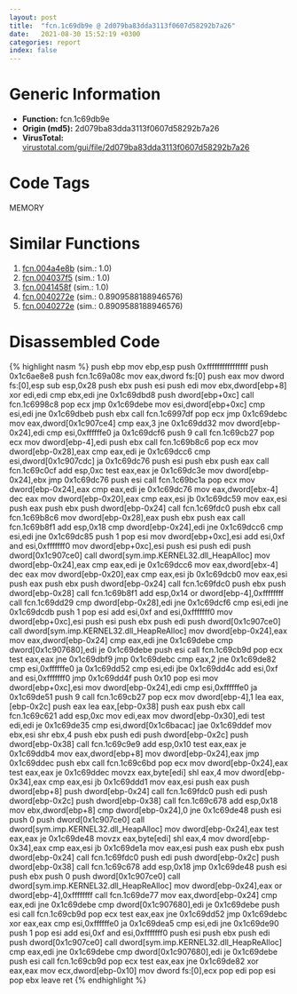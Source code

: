```yaml
---
layout: post
title:  "fcn.1c69db9e @ 2d079ba83dda3113f0607d58292b7a26"
date:   2021-08-30 15:52:19 +0300
categories: report
index: false
---
```


# Generic Information
- **Function:** fcn.1c69db9e
- **Origin (md5):** 2d079ba83dda3113f0607d58292b7a26
- **VirusTotal:** [virustotal.com/gui/file/2d079ba83dda3113f0607d58292b7a26][virustotal_ref]

# Code Tags
<span class="tag" id="MEMORY">MEMORY</span>


# Similar Functions

1. [fcn.004a4e8b][similar_1_ref] (sim.: 1.0)
2. [fcn.004037f5][similar_2_ref] (sim.: 1.0)
3. [fcn.0041458f][similar_3_ref] (sim.: 1.0)
4. [fcn.0040272e][similar_4_ref] (sim.: 0.8909588188946576)
5. [fcn.0040272e][similar_5_ref] (sim.: 0.8909588188946576)


# Disassembled Code

{% highlight nasm %}
push ebp
mov ebp,esp
push 0xffffffffffffffff
push 0x1c6ae8e8
push fcn.1c69a08c
mov eax,dword fs:[0]
push eax
mov dword fs:[0],esp
sub esp,0x28
push ebx
push esi
push edi
mov ebx,dword[ebp+8]
xor edi,edi
cmp ebx,edi
jne 0x1c69dbd8
push dword[ebp+0xc]
call fcn.1c6998c8
pop ecx
jmp 0x1c69debe
mov esi,dword[ebp+0xc]
cmp esi,edi
jne 0x1c69dbeb
push ebx
call fcn.1c6997df
pop ecx
jmp 0x1c69debc
mov eax,dword[0x1c907ce4]
cmp eax,3
jne 0x1c69dd32
mov dword[ebp-0x24],edi
cmp esi,0xffffffe0
ja 0x1c69dcf6
push 9
call fcn.1c69cb27
pop ecx
mov dword[ebp-4],edi
push ebx
call fcn.1c69b8c6
pop ecx
mov dword[ebp-0x28],eax
cmp eax,edi
je 0x1c69dcc6
cmp esi,dword[0x1c907cdc]
ja 0x1c69dc76
push esi
push ebx
push eax
call fcn.1c69c0cf
add esp,0xc
test eax,eax
je 0x1c69dc3e
mov dword[ebp-0x24],ebx
jmp 0x1c69dc76
push esi
call fcn.1c69bc1a
pop ecx
mov dword[ebp-0x24],eax
cmp eax,edi
je 0x1c69dc76
mov eax,dword[ebx-4]
dec eax
mov dword[ebp-0x20],eax
cmp eax,esi
jb 0x1c69dc59
mov eax,esi
push eax
push ebx
push dword[ebp-0x24]
call fcn.1c69fdc0
push ebx
call fcn.1c69b8c6
mov dword[ebp-0x28],eax
push ebx
push eax
call fcn.1c69b8f1
add esp,0x18
cmp dword[ebp-0x24],edi
jne 0x1c69dcc6
cmp esi,edi
jne 0x1c69dc85
push 1
pop esi
mov dword[ebp+0xc],esi
add esi,0xf
and esi,0xfffffff0
mov dword[ebp+0xc],esi
push esi
push edi
push dword[0x1c907ce0]
call dword[sym.imp.KERNEL32.dll_HeapAlloc]
mov dword[ebp-0x24],eax
cmp eax,edi
je 0x1c69dcc6
mov eax,dword[ebx-4]
dec eax
mov dword[ebp-0x20],eax
cmp eax,esi
jb 0x1c69dcb0
mov eax,esi
push eax
push ebx
push dword[ebp-0x24]
call fcn.1c69fdc0
push ebx
push dword[ebp-0x28]
call fcn.1c69b8f1
add esp,0x14
or dword[ebp-4],0xffffffff
call fcn.1c69dd29
cmp dword[ebp-0x28],edi
jne 0x1c69dcf6
cmp esi,edi
jne 0x1c69dcdb
push 1
pop esi
add esi,0xf
and esi,0xfffffff0
mov dword[ebp+0xc],esi
push esi
push ebx
push edi
push dword[0x1c907ce0]
call dword[sym.imp.KERNEL32.dll_HeapReAlloc]
mov dword[ebp-0x24],eax
mov eax,dword[ebp-0x24]
cmp eax,edi
jne 0x1c69debe
cmp dword[0x1c907680],edi
je 0x1c69debe
push esi
call fcn.1c69cb9d
pop ecx
test eax,eax
jne 0x1c69dbf9
jmp 0x1c69debc
cmp eax,2
jne 0x1c69de82
cmp esi,0xffffffe0
ja 0x1c69dd52
cmp esi,edi
jbe 0x1c69dd4c
add esi,0xf
and esi,0xfffffff0
jmp 0x1c69dd4f
push 0x10
pop esi
mov dword[ebp+0xc],esi
mov dword[ebp-0x24],edi
cmp esi,0xffffffe0
ja 0x1c69de51
push 9
call fcn.1c69cb27
pop ecx
mov dword[ebp-4],1
lea eax,[ebp-0x2c]
push eax
lea eax,[ebp-0x38]
push eax
push ebx
call fcn.1c69c621
add esp,0xc
mov edi,eax
mov dword[ebp-0x30],edi
test edi,edi
je 0x1c69de35
cmp esi,dword[0x1c6bacac]
jae 0x1c69ddef
mov ebx,esi
shr ebx,4
push ebx
push edi
push dword[ebp-0x2c]
push dword[ebp-0x38]
call fcn.1c69c9e9
add esp,0x10
test eax,eax
je 0x1c69ddb4
mov eax,dword[ebp+8]
mov dword[ebp-0x24],eax
jmp 0x1c69ddec
push ebx
call fcn.1c69c6bd
pop ecx
mov dword[ebp-0x24],eax
test eax,eax
je 0x1c69ddec
movzx eax,byte[edi]
shl eax,4
mov dword[ebp-0x34],eax
cmp eax,esi
jb 0x1c69ddd1
mov eax,esi
push eax
push dword[ebp+8]
push dword[ebp-0x24]
call fcn.1c69fdc0
push edi
push dword[ebp-0x2c]
push dword[ebp-0x38]
call fcn.1c69c678
add esp,0x18
mov ebx,dword[ebp+8]
cmp dword[ebp-0x24],0
jne 0x1c69de48
push esi
push 0
push dword[0x1c907ce0]
call dword[sym.imp.KERNEL32.dll_HeapAlloc]
mov dword[ebp-0x24],eax
test eax,eax
je 0x1c69de48
movzx eax,byte[edi]
shl eax,4
mov dword[ebp-0x34],eax
cmp eax,esi
jb 0x1c69de1a
mov eax,esi
push eax
push ebx
push dword[ebp-0x24]
call fcn.1c69fdc0
push edi
push dword[ebp-0x2c]
push dword[ebp-0x38]
call fcn.1c69c678
add esp,0x18
jmp 0x1c69de48
push esi
push ebx
push 0
push dword[0x1c907ce0]
call dword[sym.imp.KERNEL32.dll_HeapReAlloc]
mov dword[ebp-0x24],eax
or dword[ebp-4],0xffffffff
call fcn.1c69de77
mov eax,dword[ebp-0x24]
cmp eax,edi
jne 0x1c69debe
cmp dword[0x1c907680],edi
je 0x1c69debe
push esi
call fcn.1c69cb9d
pop ecx
test eax,eax
jne 0x1c69dd52
jmp 0x1c69debc
xor eax,eax
cmp esi,0xffffffe0
ja 0x1c69dea5
cmp esi,edi
jne 0x1c69de90
push 1
pop esi
add esi,0xf
and esi,0xfffffff0
push esi
push ebx
push edi
push dword[0x1c907ce0]
call dword[sym.imp.KERNEL32.dll_HeapReAlloc]
cmp eax,edi
jne 0x1c69debe
cmp dword[0x1c907680],edi
je 0x1c69debe
push esi
call fcn.1c69cb9d
pop ecx
test eax,eax
jne 0x1c69de82
xor eax,eax
mov ecx,dword[ebp-0x10]
mov dword fs:[0],ecx
pop edi
pop esi
pop ebx
leave
ret
{% endhighlight %}


[similar_1_ref]: /report/fcn.004a4e8b@3e981d1767f44f5fe2446a49ffe52f4e
[similar_2_ref]: /report/fcn.004037f5@d4e56c7d970c209a3a2b3c4b4cc5e586
[similar_3_ref]: /report/fcn.0041458f@f360d53698056c0bd2342cbdb569d856
[similar_4_ref]: /report/fcn.0040272e@727489e0c1d4a9104a02619fce633ab4
[similar_5_ref]: /report/fcn.0040272e@96146d48f33d2b81d37cf455f4bd8c4b
[virustotal_ref]: https://www.virustotal.com/gui/file/2d079ba83dda3113f0607d58292b7a26